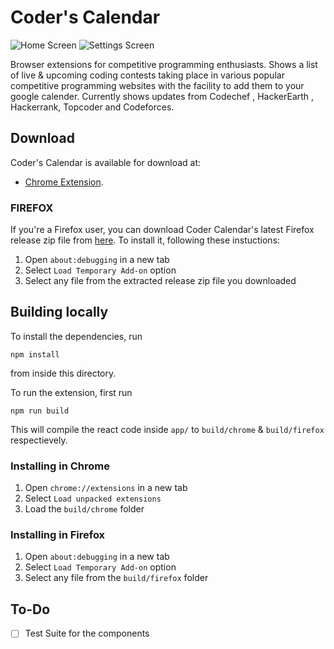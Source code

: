# Coder's Calendar
  
![Home Screen](screenshots/cc-home.png) ![Settings Screen](screenshots/cc-settings.png)  
  
Browser extensions for competitive programming enthusiasts.
Shows a list of live & upcoming coding contests taking place in various popular competitive programming websites with the facility to add them to your google calender.
Currently shows updates from Codechef , HackerEarth , Hackerrank, Topcoder and Codeforces.  
  
## Download  
Coder's Calendar is  available for download at:
- [Chrome Extension](https://chrome.google.com/webstore/detail/coders-calendar/bageaffklfkikjigoclfgengklfnidll). 
  
### FIREFOX 
If you're a Firefox user, you can download Coder Calendar's latest Firefox release zip file from [here](https://github.com/nishanthvijayan/CoderCalendar-Extensions/releases/latest). To install it, following these instuctions:
  

 1. Open `about:debugging` in a new tab
 2. Select `Load Temporary Add-on` option
 3. Select any file from the extracted release zip file you downloaded
  
     
## Building locally
To install the dependencies, run
``` 
npm install 
```
from inside this directory.  
  
To run the extension, first run
```
npm run build
```
This will compile the react code inside `app/` to `build/chrome` & `build/firefox` respectievely.

### Installing in Chrome
 1. Open `chrome://extensions` in a new tab
 2. Select `Load unpacked extensions`
 3. Load the `build/chrome` folder


### Installing in Firefox
 1. Open `about:debugging` in a new tab
 2. Select `Load Temporary Add-on` option
 3. Select any file from the `build/firefox` folder

## To-Do
 - [ ] Test Suite for the components
